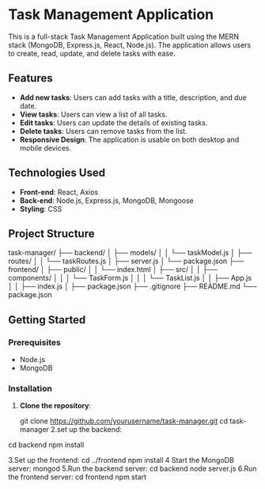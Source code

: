 # Task Management Application

This is a full-stack Task Management Application built using the MERN stack (MongoDB, Express.js, React, Node.js). The application allows users to create, read, update, and delete tasks with ease.

## Features

- **Add new tasks**: Users can add tasks with a title, description, and due date.
- **View tasks**: Users can view a list of all tasks.
- **Edit tasks**: Users can update the details of existing tasks.
- **Delete tasks**: Users can remove tasks from the list.
- **Responsive Design**: The application is usable on both desktop and mobile devices.

## Technologies Used

- **Front-end**: React, Axios
- **Back-end**: Node.js, Express.js, MongoDB, Mongoose
- **Styling**: CSS

## Project Structure
task-manager/
├── backend/
│   ├── models/
│   │   └── taskModel.js
│   ├── routes/
│   │   └── taskRoutes.js
│   ├── server.js
│   └── package.json
├── frontend/
│   ├── public/
│   │   └── index.html
│   ├── src/
│   │   ├── components/
│   │   │   └── TaskForm.js
│   │   │   └── TaskList.js
│   │   ├── App.js
│   │   ├── index.js
│   ├── package.json
├── .gitignore
├── README.md
└── package.json

## Getting Started

### Prerequisites

- Node.js
- MongoDB

### Installation

1. **Clone the repository**:

  
   git clone https://github.com/yourusername/task-manager.git
   cd task-manager
2.set up the backend:

cd backend
npm install

3.Set up the frontend:
cd ../frontend
npm install
4 Start the MongoDB server:
mongod
5.Run the backend server:
cd backend
node server.js
6.Run the frontend server:
cd frontend
npm start
